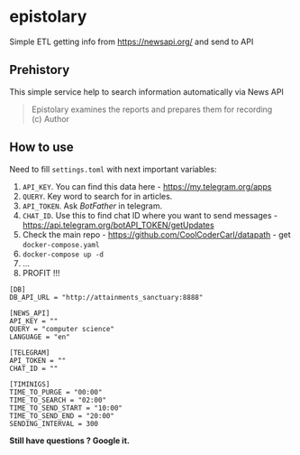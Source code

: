 # epistolary
Simple ETL getting info from https://newsapi.org/ and send to API 

## Prehistory
This simple service help to search information automatically via News API

> Epistolary examines the reports and prepares them for recording  
> (c) Author

## How to use
Need to fill `settings.toml` with next important variables:
1) `API_KEY`. You can find this data here - https://my.telegram.org/apps
2) `QUERY`. Key word to search for in articles.
3) `API_TOKEN`. Ask *BotFather* in telegram.
4) `CHAT_ID`. Use this to find chat ID where you want to send messages - https://api.telegram.org/botAPI_TOKEN/getUpdates
5) Check the main repo - https://github.com/CoolCoderCarl/datapath - get `docker-compose.yaml`
6) `docker-compose up -d`
7) ...
8) PROFIT !!!


```
[DB]
DB_API_URL = "http://attainments_sanctuary:8888"

[NEWS_API]
API_KEY = ""
QUERY = "computer science"
LANGUAGE = "en"

[TELEGRAM]
API_TOKEN = ""
CHAT_ID = ""

[TIMINIGS]
TIME_TO_PURGE = "00:00"
TIME_TO_SEARCH = "02:00"
TIME_TO_SEND_START = "10:00"
TIME_TO_SEND_END = "20:00"
SENDING_INTERVAL = 300
```

**Still have questions ? Google it.**